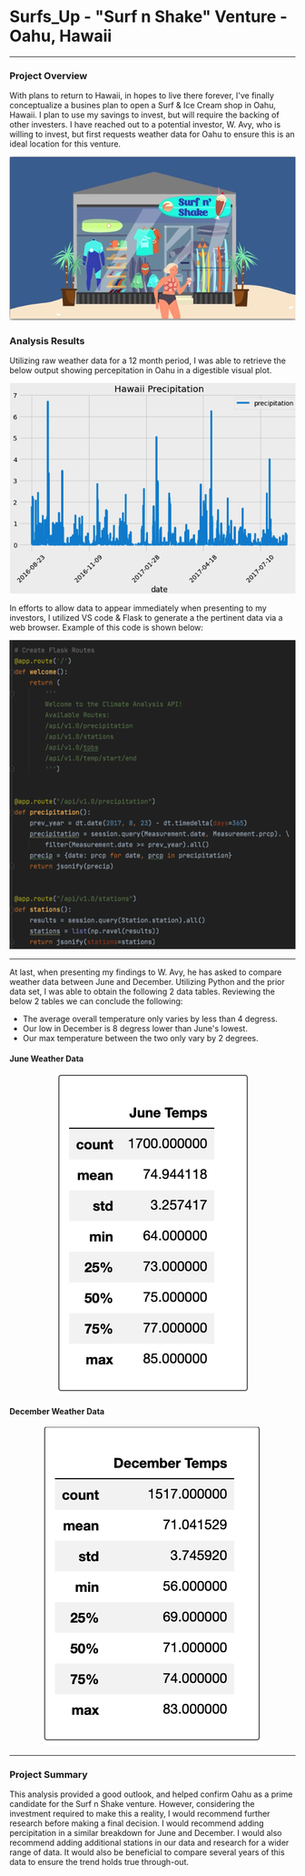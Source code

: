 # Surfs_Up - "Surf n Shake" Venture - Oahu, Hawaii
-----
### Project Overview
With plans to return to Hawaii, in hopes to live there forever, I've finally conceptualize a busines plan to open a Surf & Ice Cream shop in Oahu, Hawaii. I plan to use my savings to invest, but will require the backing of other investers. I have reached out to a potential investor, W. Avy, who is willing to invest, but first requests weather data for Oahu to ensure this is an ideal location for this venture. 

<p align="center">
  <img src="https://github.com/KEGANCP/Surfs_Up/blob/main/resources/surfnshake.png" alt="Surf N shake"/>
</p>

### Analysis Results
Utilizing raw weather data for a 12 month period, I was able to retrieve the below output showing percepitation in Oahu in a digestible visual plot.

<p align="center">
  <img src="https://github.com/KEGANCP/Surfs_Up/blob/main/resources/percip_plot.png" alt="Perc Plot"/>
</p>

In efforts to allow data to appear immediately when presenting to my investors, I utilized VS code & Flask to generate a the pertinent data via a web browser. Example of this code is shown below:

<p align="center">
  <img src="https://github.com/KEGANCP/Surfs_Up/blob/main/resources/FlaskVScode.png" alt="Flask Code"/>
</p>

----
At last, when presenting my findings to W. Avy, he has asked to compare weather data between June and December. Utilizing Python and the prior data set, I was able to obtain the following 2 data tables.
Reviewing the below 2 tables we can conclude the following:
- The average overall temperature only varies by less than 4 degress.
- Our low in December is 8 degress lower than June's lowest.
- Our max temperature between the two only vary by 2 degrees.

#### June Weather Data
<p align="center">
  <img src="https://github.com/KEGANCP/Surfs_Up/blob/main/resources/june%20temps.png" alt="June"/>
</p>

#### December Weather Data
<p align="center">
  <img src="https://github.com/KEGANCP/Surfs_Up/blob/main/resources/dec%20temps.png" alt="Dec"/>
</p>

----
### Project Summary
This analysis provided a good outlook, and helped confirm Oahu as a prime candidate for the Surf n Shake venture. However, considering the investment required to make this a reality, I would recommend further research before making a final decision.  I would recommend adding percipitation in a similar breakdown for June and December. I would also recommend adding additional stations in our data and research for a wider range of data. It would also be beneficial to compare several years of this data to ensure the trend holds true through-out.
